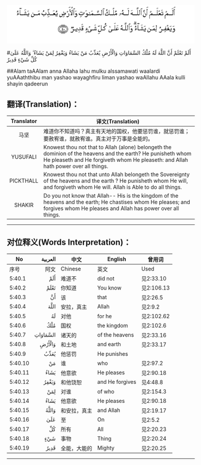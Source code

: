 ![005:040](images/005_040.gif)

#أَلَمْ تَعْلَمْ أَنَّ اللَّهَ لَهُ مُلْكُ السَّمَاوَاتِ وَالْأَرْضِ يُعَذِّبُ مَنْ يَشَاءُ وَيَغْفِرُ لِمَنْ يَشَاءُ ۗ وَاللَّهُ عَلَىٰ كُلِّ شَيْءٍ قَدِيرٌ 

##Alam taAAlam anna Allaha lahu mulku alssamawati waalardi yuAAaththibu man yashao wayaghfiru liman yashao waAllahu AAala kulli shayin qadeerun 

## 翻译(Translation)：

| Translator | 译文(Translation)                                            |
| :--------: | ------------------------------------------------------------ |
|    马坚    | 难道你不知道吗？真主有天地的国权，他要惩罚谁，就惩罚谁；要赦宥谁，就赦宥谁。真主对于万事是全能的。 |
|  YUSUFALI  | Knowest thou not that to Allah (alone) belongeth the dominion of the heavens and the earth? He punisheth whom He pleaseth and He forgiveth whom He pleaseth: and Allah hath power over all things. |
| PICKTHALL  | Knowest thou not that unto Allah belongeth the Sovereignty of the heavens and the earth ? He punisheth whom He will, and forgiveth whom He will. Allah is Able to do all things. |
|   SHAKIR   | Do you not know that Allah-- His is the kingdom of the heavens and the earth; He chastises whom He pleases; and forgives whom He pleases and Allah has power over all things. |

---

## 对位释义(Words Interpretation)：

| No   | العربية | 中文    | English | 曾用词 |
| ---- | ------: | ------- | ------- | ------ |
| 序号 |    阿文 | Chinese | 英文    | Used   |
| 5:40.1  | أَلَمْ      | 难道不       | did not         | 见2:33.10  |
| 5:40.2  | تَعْلَمْ     | 你知道       | You know        | 见2:106.13 |
| 5:40.3  | أَنَّ       | 该           | that            | 见2:26.5   |
| 5:40.4  | اللَّهَ     | 安拉，真主   | Allah           | 见2:9.2 |
| 5:40.5  | لَهُ       | 对他         | for he          | 见2:102.62 |
| 5:40.6  | مُلْكُ      | 国权         | the kingdom     | 见2:102.6  |
| 5:40.7  | السَّمَاوَاتِ | 诸天的       | of the heavens  | 见2:33.16  |
| 5:40.8  | وَالْأَرْضِ   | 和土地       | and earth       | 见2:33.17  |
| 5:40.9  | يُعَذِّبُ     | 他惩罚       | He punishes     |            |
| 5:40.10 | مَنْ       | 谁           | who             | 见2:97.2   |
| 5:40.11 | يَشَاءُ     | 他意欲       | He pleases      | 见2:90.18  |
| 5:40.12 | وَيَغْفِرُ    | 和他饶恕     | and He forgives | 见4:48.8   |
| 5:40.13 | لِمَنْ      | 对谁         | of who          | 见2:154.3  |
| 5:40.14 | يَشَاءُ     | 他意欲       | He pleases      | 见2:90.18  |
| 5:40.15 | وَاللَّهُ    | 和安拉，真主 | and Allah       | 见2:19.17  |
| 5:40.16 | عَلَىٰ      | 至           | On              | 见2:5.2    |
| 5:40.17 | كُلِّ       | 所有         | All             | 见2:20.23  |
| 5:40.18 | شَيْءٍ      | 事物         | Thing           | 见2:20.24  |
| 5:40.19 | قَدِيرٌ     | 全能，大能的 | Mighty          | 见2:20.25  |

---

